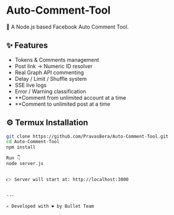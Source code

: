 # Auto-Comment-Tool

🚀 A Node.js based Facebook Auto Comment Tool.  

## ✨ Features
- Tokens & Comments management  
- Post link → Numeric ID resolver  
- Real Graph API commenting  
- Delay / Limit / Shuffle system  
- SSE live logs  
- Error / Warning classification  
- **Comment from unlimited account at a time 
- **Comment to unlimited post at a time

## ⚙️ Termux Installation
```bash
git clone https://github.com/PravasBera/Auto-Comment-Tool.git
cd Auto-Comment-Tool
npm install

Run 👇
node server.js


👉 Server will start at: http://localhost:3000


---

✍️ Developed with ❤️ by Bullet Team

